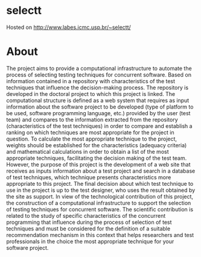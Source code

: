 # selectt

Hosted on http://www.labes.icmc.usp.br/~selectt/

# About
The project aims to provide a computational infrastructure to automate the process of selecting testing techniques for concurrent software. Based on information contained in a repository with characteristics of the test techniques that influence the decision-making process. The repository is developed in the doctoral project to which this project is linked. The computational structure is defined as a web system that requires as input information about the software project to be developed (type of platform to be used, software programming language, etc.) provided by the user (test team) and compares to the information extracted from the repository (characteristics of the test techniques) in order to compare and establish a ranking on which techniques are most appropriate for the project in question. To calculate the most appropriate technique to the project, weights should be established for the characteristics (adequacy criteria) and mathematical calculations in order to obtain a list of the most appropriate techniques, facilitating the decision making of the test team. However, the purpose of this project is the development of a web site that receives as inputs information about a test project and search in a database of test techniques, which technique presents characteristics more appropriate to this project. The final decision about which test technique to use in the project is up to the test designer, who uses the result obtained by the site as support. In view of the technological contribution of this project, the construction of a computational infrastructure to support the selection of testing techniques for concurrent software. The scientific contribution is related to the study of specific characteristics of the concurrent programming that influence during the process of selection of test techniques and must be considered for the definition of a suitable recommendation mechanism in this context that helps researchers and test professionals in the choice the most appropriate technique for your software project.
